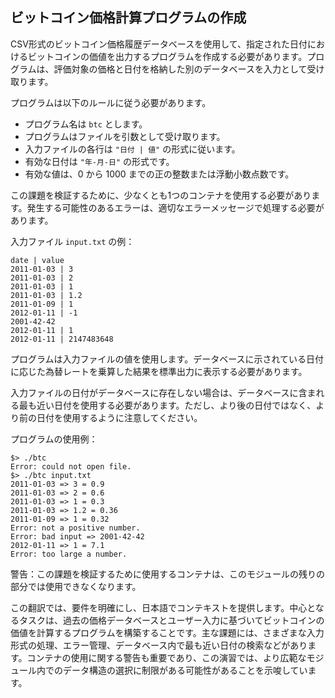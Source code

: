 ## ビットコイン価格計算プログラムの作成

CSV形式のビットコイン価格履歴データベースを使用して、指定された日付におけるビットコインの価値を出力するプログラムを作成する必要があります。プログラムは、評価対象の価格と日付を格納した別のデータベースを入力として受け取ります。

プログラムは以下のルールに従う必要があります。

* プログラム名は `btc` とします。
* プログラムはファイルを引数として受け取ります。
* 入力ファイルの各行は `"日付 | 値"` の形式に従います。
* 有効な日付は `"年-月-日"` の形式です。
* 有効な値は、0 から 1000 までの正の整数または浮動小数点数です。

この課題を検証するために、少なくとも1つのコンテナを使用する必要があります。発生する可能性のあるエラーは、適切なエラーメッセージで処理する必要があります。

入力ファイル `input.txt` の例：

```
date | value
2011-01-03 | 3
2011-01-03 | 2
2011-01-03 | 1
2011-01-03 | 1.2
2011-01-09 | 1
2012-01-11 | -1
2001-42-42
2012-01-11 | 1
2012-01-11 | 2147483648
```

プログラムは入力ファイルの値を使用します。データベースに示されている日付に応じた為替レートを乗算した結果を標準出力に表示する必要があります。

入力ファイルの日付がデータベースに存在しない場合は、データベースに含まれる最も近い日付を使用する必要があります。ただし、より後の日付ではなく、より前の日付を使用するように注意してください。

プログラムの使用例：

```
$> ./btc
Error: could not open file.
$> ./btc input.txt
2011-01-03 => 3 = 0.9
2011-01-03 => 2 = 0.6
2011-01-03 => 1 = 0.3
2011-01-03 => 1.2 = 0.36
2011-01-09 => 1 = 0.32
Error: not a positive number.
Error: bad input => 2001-42-42
2012-01-11 => 1 = 7.1
Error: too large a number.
```

警告：この課題を検証するために使用するコンテナは、このモジュールの残りの部分では使用できなくなります。


この翻訳では、要件を明確にし、日本語でコンテキストを提供します。中心となるタスクは、過去の価格データベースとユーザー入力に基づいてビットコインの価値を計算するプログラムを構築することです。主な課題には、さまざまな入力形式の処理、エラー管理、データベース内で最も近い日付の検索などがあります。コンテナの使用に関する警告も重要であり、この演習では、より広範なモジュール内でのデータ構造の選択に制限がある可能性があることを示唆しています。